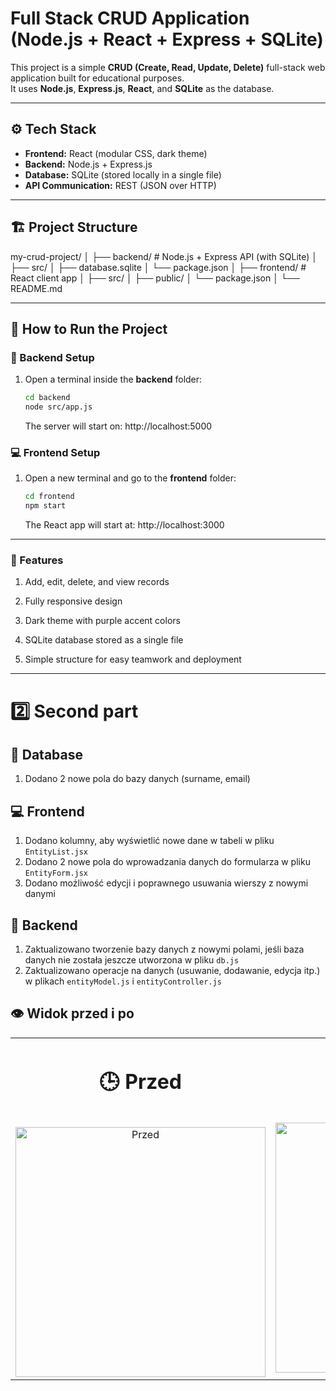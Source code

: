 # Full Stack CRUD Application (Node.js + React + Express + SQLite)

This project is a simple **CRUD (Create, Read, Update, Delete)** full-stack web application built for educational purposes.  
It uses **Node.js**, **Express.js**, **React**, and **SQLite** as the database.

---

## ⚙️ Tech Stack

-   **Frontend:** React (modular CSS, dark theme)
-   **Backend:** Node.js + Express.js
-   **Database:** SQLite (stored locally in a single file)
-   **API Communication:** REST (JSON over HTTP)

---

## 🏗️ Project Structure

my-crud-project/
│
├── backend/ # Node.js + Express API (with SQLite)
│ ├── src/
│ ├── database.sqlite
│ └── package.json
│
├── frontend/ # React client app
│ ├── src/
│ ├── public/
│ └── package.json
│
└── README.md

---

## 🚀 How to Run the Project

### 🧩 Backend Setup

1. Open a terminal inside the **backend** folder:

    ```bash
    cd backend
    node src/app.js
    ```

    The server will start on: http://localhost:5000

### 💻 Frontend Setup

1. Open a new terminal and go to the **frontend** folder:

    ```bash
    cd frontend
    npm start
    ```

    The React app will start at: http://localhost:3000

---

### 🧠 Features

1. Add, edit, delete, and view records

2. Fully responsive design

3. Dark theme with purple accent colors

4. SQLite database stored as a single file

5. Simple structure for easy teamwork and deployment

---

# 2️⃣ Second part

## 📝 Database
1. Dodano 2 nowe pola do bazy danych (surname, email)

## 💻 Frontend
1. Dodano kolumny, aby wyświetlić nowe dane w tabeli w pliku `EntityList.jsx`
2. Dodano 2 nowe pola do wprowadzania danych do formularza w pliku `EntityForm.jsx`
3. Dodano możliwość edycji i poprawnego usuwania wierszy z nowymi danymi

## 🧩 Backend
1. Zaktualizowano tworzenie bazy danych z nowymi polami, jeśli baza danych nie została jeszcze utworzona w pliku `db.js`
2. Zaktualizowano operacje na danych (usuwanie, dodawanie, edycja itp.) w plikach `entityModel.js` i `entityController.js`


## 👁️ Widok przed i po
<table>
  <tr>
    <td align="center">
      <h1>🕒 Przed</h1><br>
      <img src="https://github.com/user-attachments/assets/7e6927b7-6fea-4bd6-b697-f985ef0ce2cf" width="400" alt="Przed"/>
    </td>
    <td align="center">
      <h1>🆕 Po</h1><br>
      <img src="https://github.com/user-attachments/assets/bdea1c56-526d-4d3a-b966-cbad8ad4d488" width="400" alt="Po"/>
    </td>
  </tr>
</table>


